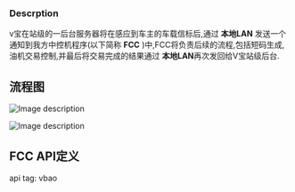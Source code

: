 ### Descrption
v宝在站级的一后台服务器将在感应到车主的车载信标后,通过 **本地LAN** 发送一个通知到我方中控机程序(以下简称 **FCC** )中,FCC将负责后续的流程,包括短码生成,油机交易控制,并最后将交易完成的结果通过 **本地LAN**再次发回给V宝站级后台. 

## 流程图

![Image description](https://images.gitee.com/uploads/images/2021/0705/113608_50aa4a32_8024409.png "屏幕截图.png")

![Image description](https://images.gitee.com/uploads/images/2021/0705/113630_b178d936_8024409.png "屏幕截图.png")

## FCC API定义

api tag: vbao